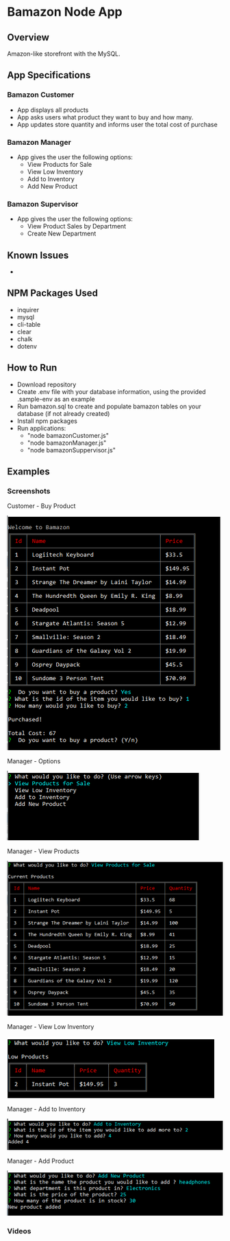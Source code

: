 # Bamazon Node App

## Overview
Amazon-like storefront with the MySQL. 

## App Specifications
### Bamazon Customer
* App displays all products
* App asks users what product they want to buy and how many.
* App updates store quantity and informs user the total cost of purchase

### Bamazon Manager
* App gives the user the following options:
    * View Products for Sale
    * View Low Inventory    
    * Add to Inventory
    * Add New Product
    
### Bamazon Supervisor
* App gives the user the following options:
   * View Product Sales by Department
   * Create New Department

## Known Issues
* 

## NPM Packages Used
*   inquirer
*   mysql
*   cli-table
*   clear
*   chalk
*   dotenv



## How to Run
* Download repository
* Create .env file with your database information, using the provided .sample-env as an example
* Run bamazon.sql to create and populate bamazon tables on your database (if not already created)
* Install npm packages
* Run applications: 
    * "node bamazonCustomer.js"
    * "node bamazonManager.js"
    * "node bamazonSuppervisor.js"


## Examples
### Screenshots
Customer - Buy Product

![Buy Product](sample/screenshots/BC01-buy_product.png)

Manager - Options

![Options](sample/screenshots/BM01-options.png)

Manager - View Products

![View All](sample/screenshots/BM02-view_all.png)

Manager - View Low Inventory

![View Low](sample/screenshots/BM03-view_low.png)

Manager - Add to Inventory

![Add Inventory](sample/screenshots/BM04-add_inventory.png)

Manager - Add Product

![Add Product](sample/screenshots/BM05-add_product.png)

### Videos